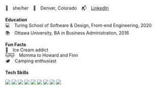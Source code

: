 🥳&emsp;she/her&emsp;📍&emsp;Denver, Colorado&emsp;📬&emsp;[LinkedIn](www.linkedin.com/in/erin-untermeyer)<br/>

**Education** <br/>
💻&emsp;Turing School of Software & Design, Front-end Engineering, 2020 <br/>
📚&emsp;Ottawa University, BA in Business Administration, 2016 <br/>

**Fun Facts** <br/>
🍦&emsp;Ice Cream addict <br/>
🐱🐱&emsp;Momma to Howard and Finn <br/>
🏕&emsp;Camping enthusiast <br/>

**Tech Skills**
<p align="left">
  <img src="https://img.shields.io/badge/javascript%20-%23323330.svg?&style=for-the-badge&logo=javascript&logoColor=%23F7DF1E"/>
  <img src="https://img.shields.io/badge/react%20-%2320232a.svg?&style=for-the-badge&logo=react&logoColor=%2361DAFB"/>
  <img src="https://img.shields.io/badge/redux%20-%23593d88.svg?&style=for-the-badge&logo=redux&logoColor=white"/>
	  <img src="https://img.shields.io/badge/typescript%20-%23007ACC.svg?&style=for-the-badge&logo=typescript&logoColor=white"/>
  <img src="https://img.shields.io/badge/node.js%20-%2343853D.svg?&style=for-the-badge&logo=node.js&logoColor=white"/>
  <img src="https://img.shields.io/badge/html5%20-%23E34F26.svg?&style=for-the-badge&logo=html5&logoColor=white"/>
 <img src="https://img.shields.io/badge/SASS%20-hotpink.svg?&style=for-the-badge&logo=SASS&logoColor=white"/>
 <img src="https://img.shields.io/badge/webpack%20-%238DD6F9.svg?&style=for-the-badge&logo=webpack&logoColor=black"/>
  <img src="https://img.shields.io/badge/express.js%20-%23404d59.svg?&style=for-the-badge" />
</p>